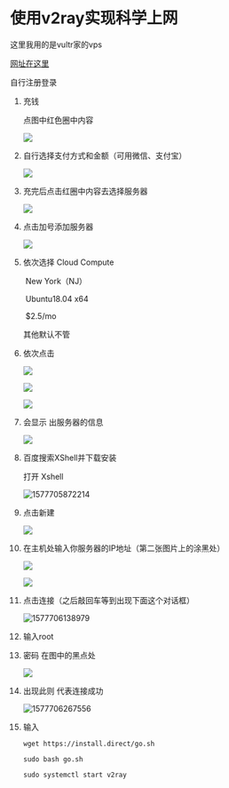 # 使用v2ray实现科学上网



这里我用的是vultr家的vps

[网址在这里](https://www.vultr.com/)

自行注册登录



1. 充钱

   点图中红色圈中内容

   ![](C:\Users\Shanya\Desktop\1.png)

2. 自行选择支付方式和金额（可用微信、支付宝）

   

   ![](C:\Users\Shanya\Desktop\2.png)

3. 充完后点击红圈中内容去选择服务器

   ![](C:\Users\Shanya\Desktop\3.png)

4. 点击加号添加服务器

   ![](C:\Users\Shanya\Desktop\4.png)

5. 依次选择 Cloud Compute

   ​				New York（NJ）

   ​				Ubuntu18.04 x64

   ​				$2.5/mo

   其他默认不管

6. 依次点击

   ![](C:\Users\Shanya\Desktop\3.png)

   ![](C:\Users\Shanya\Desktop\6.png)

   ![](C:\Users\Shanya\Desktop\7.png)

7. 会显示 出服务器的信息

   ![](C:\Users\Shanya\Desktop\8.png)

8. 百度搜索XShell并下载安装

   打开 Xshell

   ![1577705872214](C:\Users\Shanya\AppData\Roaming\Typora\typora-user-images\1577705872214.png)

9. 点击新建

   ![](C:\Users\Shanya\Desktop\9.png)

10. 在主机处输入你服务器的IP地址（第二张图片上的涂黑处）

    ![](C:\Users\Shanya\Desktop\10.png)

    ![](C:\Users\Shanya\Desktop\8.png)

11. 点击连接（之后敲回车等到出现下面这个对话框）

    ![1577706138979](C:\Users\Shanya\AppData\Roaming\Typora\typora-user-images\1577706138979.png)

12. 输入root

13. 密码 在图中的黑点处

    ![](C:\Users\Shanya\Desktop\8.png)

14. 出现此则 代表连接成功

    ![1577706267556](C:\Users\Shanya\AppData\Roaming\Typora\typora-user-images\1577706267556.png)

15. 输入

    ```
    wget https://install.direct/go.sh
    ```

    ```
    sudo bash go.sh
    ```

    ```
    sudo systemctl start v2ray
    ```

    

    








